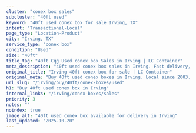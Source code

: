 ```yaml
---
cluster: "conex box sales"
subcluster: "40ft used"
keyword: "40ft used conex box for sale Irving, TX"
intent: "Transactional-Local"
page_type: "Location-Product"
city: "Irving, TX"
service_type: "conex box"
condition: "Used"
size: "40ft"
title_tag: "40ft Cqg Used conex box Sales in Irving | LC Container"
meta_description: "40ft used conex box sales in Irving. Fast delivery, competitive pricing. Serving conex boxes area. Quote ID: 95E. Call (214) 524-4168 for your free quote today."
original_title: "Irving 40ft conex box for sale | LC Container"
original_meta: "Buy 40ft used conex boxes in Irving. Local since 2003. New & used inventory. Fast delivery. Get your free quote — call (214) 524-4168 today."
url_slug: "/irving/buy/40ft/conex-boxes/used"
h1: "Buy 40ft used conex box in Irving"
internal_links: "/irving/conex-boxes/sales"
priority: 3
notes: ""
noindex: true
image_alt: "40ft used conex box available for delivery in Irving"
last_updated: "2025-10-20"
---
```


<!-- TODO: Add unique city/inventory copy, images, and internal links here. -->
